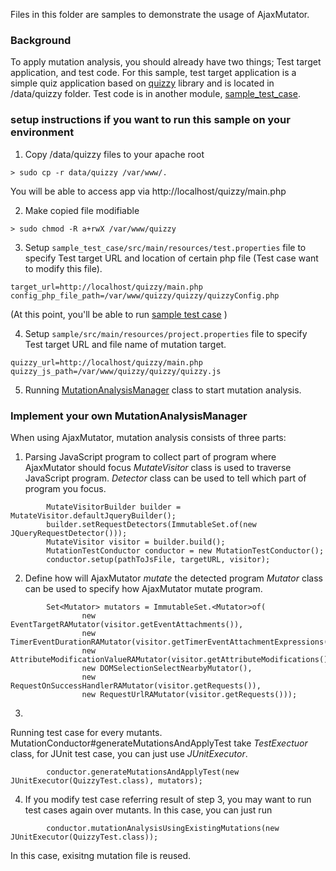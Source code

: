 Files in this folder are samples to demonstrate the usage of AjaxMutator.

### Background
To apply mutation analysis, you should already have two things; Test target application, and test
code. For this sample, test target application is a simple quiz application based on
[quizzy](http://quizzy.sourceforge.net/) library and is located in /data/quizzy folder.
Test code is in another module, [sample_test_case](https://github.com/knishiura-lab/AjaxMutator/tree/master/sample_test_case).

### setup instructions if you want to run this sample on your environment

1. Copy /data/quizzy files to your apache root
```
> sudo cp -r data/quizzy /var/www/.
```
You will be able to access app via http://localhost/quizzy/main.php

2. Make copied file modifiable
```
> sudo chmod -R a+rwX /var/www/quizzy
```

3. Setup `sample_test_case/src/main/resources/test.properties` file to specify Test target URL and
location of certain php file (Test case want to modify this file).
```
target_url=http://localhost/quizzy/main.php
config_php_file_path=/var/www/quizzy/quizzy/quizzyConfig.php
```
(At this point, you'll be able to run [sample test case](https://github.com/knishiura-lab/AjaxMutator/blob/master/sample_test_case/src/main/java/jp/gr/java_conf/daisy/ajax_mutator/sample/quizzy/QuizzyTest.java) )

4. Setup `sample/src/main/resources/project.properties` file to specify Test target URL and file
name of mutation target.
```
quizzy_url=http://localhost/quizzy/main.php
quizzy_js_path=/var/www/quizzy/quizzy/quizzy.js
```

5. Running [MutationAnalysisManager](https://github.com/knishiura-lab/AjaxMutator/blob/master/sample/src/main/java/jp/gr/java_conf/daisy/ajax_mutator/sample/quizzy/MutationAnalysisManager.java)
class to start mutation analysis.

### Implement your own MutationAnalysisManager
When using AjaxMutator, mutation analysis consists of three parts:

1. Parsing JavaScript program to collect part of program where AjaxMutator should focus
_MutateVisitor_ class is used to traverse JavaScript program. _Detector_ class can be used to tell which part of program you focus.
```
        MutateVisitorBuilder builder = MutateVisitor.defaultJqueryBuilder();
        builder.setRequestDetectors(ImmutableSet.of(new JQueryRequestDetector()));
        MutateVisitor visitor = builder.build();
        MutationTestConductor conductor = new MutationTestConductor();
        conductor.setup(pathToJsFile, targetURL, visitor);
```

2. Define how will AjaxMutator *mutate* the detected program
_Mutator_ class can be used to specify how AjaxMutator mutate program.
```
        Set<Mutator> mutators = ImmutableSet.<Mutator>of(
                new EventTargetRAMutator(visitor.getEventAttachments()),
                new TimerEventDurationRAMutator(visitor.getTimerEventAttachmentExpressions()),
                new AttributeModificationValueRAMutator(visitor.getAttributeModifications()),
                new DOMSelectionSelectNearbyMutator(),
                new RequestOnSuccessHandlerRAMutator(visitor.getRequests()),
                new RequestUrlRAMutator(visitor.getRequests()));
```

3. 
Running test case for every mutants. MutationConductor#generateMutationsAndApplyTest take _TestExectuor_ class, for JUnit test case, you can just use _JUnitExecutor_.
```
        conductor.generateMutationsAndApplyTest(new JUnitExecutor(QuizzyTest.class), mutators);
```

4. If you modify test case referring result of step 3, you may want to run test cases again over mutants. In this case, you can just run
```
        conductor.mutationAnalysisUsingExistingMutations(new JUnitExecutor(QuizzyTest.class));
```
In this case, exisitng mutation file is reused.
